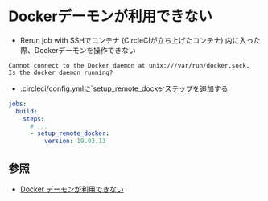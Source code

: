 # Dockerデーモンが利用できない
- Rerun job with SSHでコンテナ (CircleCIが立ち上げたコンテナ) 内に入った際、Dockerデーモンを操作できない

```
Cannot connect to the Docker daemon at unix:///var/run/docker.sock.
Is the docker daemon running?
```

- .circleci/config.ymlに`setup_remote_dockerステップを追加する

```yml
jobs:
  build:
    steps:
      # ...
      - setup_remote_docker:
          version: 19.03.13
```

## 参照
- [Docker デーモンが利用できない](https://support.circleci.com/hc/ja/articles/115015849028-Docker-%E3%83%87%E3%83%BC%E3%83%A2%E3%83%B3%E3%81%8C%E5%88%A9%E7%94%A8%E3%81%A7%E3%81%8D%E3%81%AA%E3%81%84)
